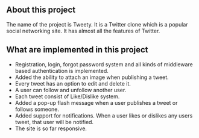 ## About this project

The name of the project is Tweety. It is a Twitter clone which is a popular social networking site. It has almost all the features of Twitter. 


## What are implemented in this project

- Registration, login, forgot password system and all kinds of middleware based authentication is implemented.
- Added the ability to attach an image when publishing a tweet.
- Every tweet has an option to edit and delete it.
- A user can follow and unfollow another user.
- Each tweet consist of Like/Dislike system.
- Added a pop-up flash message when a user publishes a tweet or follows someone.
- Added support for notifications. When a user likes or dislikes any users tweet, that user will be notified.
- The site is so far responsive.